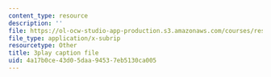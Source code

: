 ```yaml
---
content_type: resource
description: ''
file: https://ol-ocw-studio-app-production.s3.amazonaws.com/courses/res-18-007-calculus-revisited-multivariable-calculus-fall-2011/4a17b0ce43d05daa94537eb5130ca005_NG9hkGQwT3k.vtt
file_type: application/x-subrip
resourcetype: Other
title: 3play caption file
uid: 4a17b0ce-43d0-5daa-9453-7eb5130ca005
---
```

